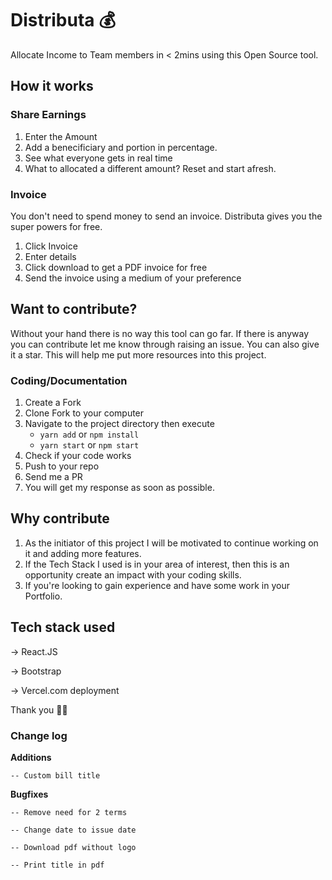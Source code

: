 # Distributa 💰

Allocate Income to Team members in < 2mins using this Open Source tool.

## How it works

### Share Earnings

1. Enter the Amount
2. Add a benecificiary and portion in percentage.
3. See what everyone gets in real time
4. What to allocated a different amount? Reset and start afresh.

### Invoice

You don't need to spend money to send an invoice. Distributa gives you the super powers for free.

1. Click Invoice
2. Enter details
3. Click download to get a PDF invoice for free
4. Send the invoice using a medium of your preference

## Want to contribute?

Without your hand there is no way this tool can go far. If there is anyway you can contribute let me know through raising an issue.
You can also give it a star. This will help me put more resources into this project.

### Coding/Documentation

1. Create a Fork
2. Clone Fork to your computer
3. Navigate to the project directory then execute
    - `yarn add` or `npm install`
    - `yarn start` or `npm start`
4. Check if your code works
5. Push to your repo
6. Send me a PR
7. You will get my response as soon as possible.

## Why contribute

1. As the initiator of this project I will be motivated to continue working on it and adding more features.
2. If the Tech Stack I used is in your area of interest, then this is an opportunity create an impact with your coding skills.
3. If you're looking to gain experience and have some work in your Portfolio.

## Tech stack used

-> React.JS

-> Bootstrap

-> Vercel.com deployment

Thank you 👍🏽

### Change log

**Additions**

    -- Custom bill title

**Bugfixes**

    -- Remove need for 2 terms

    -- Change date to issue date

    -- Download pdf without logo

    -- Print title in pdf
